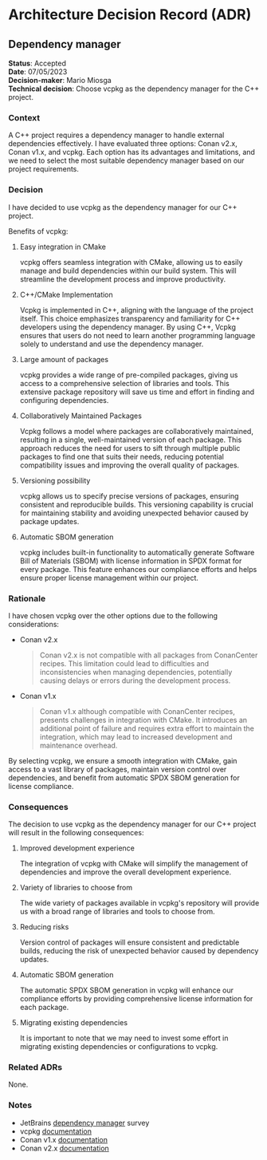 # Architecture Decision Record (ADR)

## Dependency manager

**Status**: Accepted \
**Date**: 07/05/2023 \
**Decision-maker**: Mario Miosga \
**Technical decision**: Choose vcpkg as the dependency manager for the C++ project.

### Context

A C++ project requires a dependency manager to handle external dependencies effectively. I have evaluated three options: Conan v2.x, Conan v1.x, and vcpkg. Each option has its advantages and limitations, and we need to select the most suitable dependency manager based on our project requirements.

### Decision

I have decided to use vcpkg as the dependency manager for our C++ project.

Benefits of vcpkg:

1. Easy integration in CMake

    vcpkg offers seamless integration with CMake, allowing us to easily manage and build dependencies within our build system. This will streamline the development process and improve productivity.

2. C++/CMake Implementation

    Vcpkg is implemented in C++, aligning with the language of the project itself. This choice emphasizes transparency and familiarity for C++ developers using the dependency manager. By using C++, Vcpkg ensures that users do not need to learn another programming language solely to understand and use the dependency manager.

4. Large amount of packages

    vcpkg provides a wide range of pre-compiled packages, giving us access to a comprehensive selection of libraries and tools. This extensive package repository will save us time and effort in finding and configuring dependencies.

5. Collaboratively Maintained Packages

    Vcpkg follows a model where packages are collaboratively maintained, resulting in a single, well-maintained version of each package. This approach reduces the need for users to sift through multiple public packages to find one that suits their needs, reducing potential compatibility issues and improving the overall quality of packages.

7. Versioning possibility

    vcpkg allows us to specify precise versions of packages, ensuring consistent and reproducible builds. This versioning capability is crucial for maintaining stability and avoiding unexpected behavior caused by package updates.

8. Automatic SBOM generation

    vcpkg includes built-in functionality to automatically generate Software Bill of Materials (SBOM) with license information in SPDX format for every package. This feature enhances our compliance efforts and helps ensure proper license management within our project.

### Rationale

I have chosen vcpkg over the other options due to the following considerations:

- Conan v2.x
  > Conan v2.x is not compatible with all packages from ConanCenter recipes. This limitation could lead to difficulties and inconsistencies when managing dependencies, potentially causing delays or errors during the development process.

- Conan v1.x
  > Conan v1.x although compatible with ConanCenter recipes, presents challenges in integration with CMake. It introduces an additional point of failure and requires extra effort to maintain the integration, which may lead to increased development and maintenance overhead.

By selecting vcpkg, we ensure a smooth integration with CMake, gain access to a vast library of packages, maintain version control over dependencies, and benefit from automatic SPDX SBOM generation for license compliance.

### Consequences

The decision to use vcpkg as the dependency manager for our C++ project will result in the following consequences:

1. Improved development experience

    The integration of vcpkg with CMake will simplify the management of dependencies and improve the overall development experience.

2. Variety of libraries to choose from

    The wide variety of packages available in vcpkg's repository will provide us with a broad range of libraries and tools to choose from.
  
3. Reducing risks

    Version control of packages will ensure consistent and predictable builds, reducing the risk of unexpected behavior caused by dependency updates.
  
4. Automatic SBOM generation

    The automatic SPDX SBOM generation in vcpkg will enhance our compliance efforts by providing comprehensive license information for each package.
  
5. Migrating existing dependencies

   It is important to note that we may need to invest some effort in migrating existing dependencies or configurations to vcpkg.

### Related ADRs

None.

### Notes

- JetBrains [dependency manager](https://www.jetbrains.com/lp/devecosystem-2022/cpp/#How-do-you-manage-your-third-party-libraries-in-C) survey
- vcpkg [documentation](https://learn.microsoft.com/en-us/vcpkg/)
- Conan v1.x [documentation](https://docs.conan.io/en/1.59/index.html)
- Conan v2.x [documentation](https://docs.conan.io/2/)
